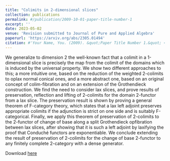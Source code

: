 ```yaml
---
title: "Colimits in 2-dimensional slices"
collection: publications
permalink: #/publication/2009-10-01-paper-title-number-1
excerpt: ''
date: 2023-05-02
venue: 'Revision submitted to Journal of Pure and Applied Algebra'
paperurl: 'https://arxiv.org/abs/2305.01494'
citation: #'Your Name, You. (2009). &quot;Paper Title Number 1.&quot; <i>Journal 1</i>. 1(1).'
---
```

We generalize to dimension 2 the well-known fact that a colimit in a 1-dimensional slice is precisely the map from the colimit of the domains which is induced by the universal property. We show two different approaches to this; a more intuitive one, based on the reduction of the weighted 2-colimits to oplax normal conical ones, and a more abstract one, based on an original concept of colim-fibration and on an extension of the Grothendieck construction. We find the need to consider lax slices, and prove results of preservation, reflection and lifting of 2-colimits for the domain 2-functor from a lax slice. The preservation result is shown by proving a general theorem of F-category theory, which states that a lax left adjoint preserves appropriate colimits if the adjunction is strict on one side and is suitably F-categorical. Finally, we apply this theorem of preservation of 2-colimits to the 2-functor of change of base along a split Grothendieck opfibration between lax slices, after showing that it is such a left adjoint by laxifying the proof that Conduché functors are exponentiable. We conclude extending the result of preservation of 2-colimits for the change of base 2-functor to any finitely complete 2-category with a dense generator.

Download [here](https://arxiv.org/abs/2305.01494)
